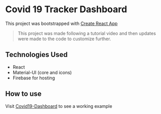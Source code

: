 # Covid 19 Tracker Dashboard

This project was bootstrapped with [Create React App](https://github.com/facebook/create-react-app)

> This project was made following a tutorial video and then updates were made to the code to customize further.



## Technologies Used

* React
* Material-UI (core and icons)
* Firebase for hosting



## How to use

Visit [Covid19-Dashboard](https://covid-dashboard-react.web.app) to see a working example
